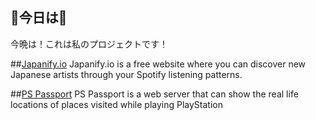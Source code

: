 ## 🌸今日は🌸
今晩は！これは私のプロジェクトです！

##[Japanify.io](https://japanify.io/)
Japanify.io is a free website where you can discover new Japanese artists through your Spotify listening patterns.

##[PS Passport](http://www.pspassport.net/)
PS Passport is a web server that can show the real life locations of places visited while playing PlayStation
